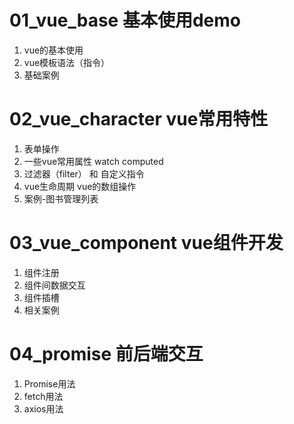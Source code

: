 # 01_vue_base 基本使用demo
1. vue的基本使用
2. vue模板语法（指令）
3. 基础案例

# 02_vue_character vue常用特性
1. 表单操作
2. 一些vue常用属性 watch computed 
3. 过滤器（filter） 和 自定义指令
4. vue生命周期  vue的数组操作
5. 案例-图书管理列表

# 03_vue_component vue组件开发
1. 组件注册
2. 组件间数据交互
3. 组件插槽
4. 相关案例

# 04_promise 前后端交互
1. Promise用法
2. fetch用法
3. axios用法